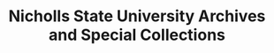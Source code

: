 ---
layout: repo
title: "Nicholls State University Archives and Special Collections"
id: 25107
permalink: repos/25107/
---